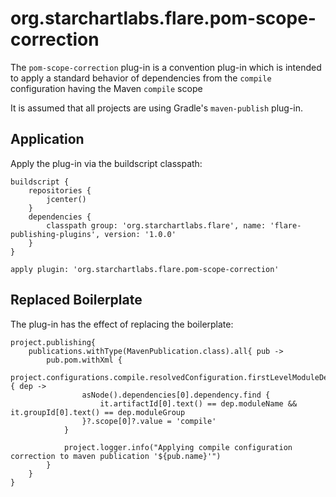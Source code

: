 # org.starchartlabs.flare.pom-scope-correction

The `pom-scope-correction` plug-in is a convention plug-in which is intended to apply a standard behavior of dependencies from the `compile` configuration having the Maven `compile` scope

It is assumed that all projects are using Gradle's `maven-publish` plug-in.

## Application

Apply the plug-in via the buildscript classpath:

```
buildscript {
    repositories {
        jcenter()
    }
    dependencies {
        classpath group: 'org.starchartlabs.flare', name: 'flare-publishing-plugins', version: '1.0.0'
    }
}

apply plugin: 'org.starchartlabs.flare.pom-scope-correction'
```

## Replaced Boilerplate

The plug-in has the effect of replacing the boilerplate:

```
project.publishing{
    publications.withType(MavenPublication.class).all{ pub ->
        pub.pom.withXml {
            project.configurations.compile.resolvedConfiguration.firstLevelModuleDependencies.each { dep ->
                asNode().dependencies[0].dependency.find {
                    it.artifactId[0].text() == dep.moduleName && it.groupId[0].text() == dep.moduleGroup
                }?.scope[0]?.value = 'compile'
            }

            project.logger.info("Applying compile configuration correction to maven publication '${pub.name}'")
        }
    }
}
```

